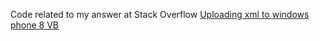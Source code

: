 Code related to my answer at Stack Overflow [Uploading xml to windows phone 8 VB](https://stackoverflow.com/a/24500073/1061668)
